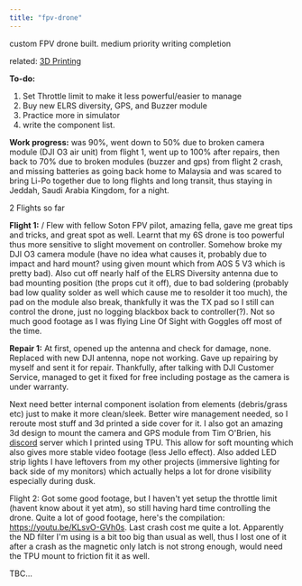 ```yaml
---
title: "fpv-drone"
---
```

custom FPV drone built. medium priority writing completion

related: [3D Printing](3d-printing.md)

**To-do:**
1. Set Throttle limit to make it less powerful/easier to manage
2. Buy new ELRS diversity, GPS, and Buzzer module
3. Practice more in simulator
4. write the component list.

**Work progress:** 
was 90%, went down to 50% due to broken camera module (DJI O3 air unit) from flight 1, 
went up to 100% after repairs, 
then back to 70% due to broken modules (buzzer and gps) from flight 2 crash, and missing batteries as going back home to Malaysia and was scared to bring Li-Po together due to long flights and long transit, thus staying in Jeddah, Saudi Arabia Kingdom, for a night.

2 Flights so far

**Flight 1:** /
Flew with fellow Soton FPV pilot, amazing fella, gave me great tips and tricks, and great spot as well. Learnt that my 6S drone is too powerful thus more sensitive to slight movement on controller.
Somehow broke my DJI O3 camera module (have no idea what causes it, probably due to impact and hard mount? using given mount which from AOS 5 V3 which is pretty bad). Also cut off nearly half of the ELRS Diversity antenna due to bad mounting position (the props cut it off), due to bad soldering (probably bad low quality solder as well which cause me to resolder it too much), the pad on the module also break, thankfully it was the TX pad so I still can control the drone, just no logging blackbox back to controller(?). Not so much good footage as I was flying Line Of Sight with Goggles off most of the time.

**Repair 1:**
At first, opened up the antenna and check for damage, none. Replaced with new DJI antenna, nope not working. Gave up repairing by myself and sent it for repair. Thankfully, after talking with DJI Customer Service, managed to get it fixed for free including postage as the camera is under warranty.

Next need better internal component isolation from elements (debris/grass etc) just to make it more clean/sleek. Better wire management needed, so I reroute most stuff and 3d printed a side cover for it. 
[](https://cdn.discordapp.com/attachments/1121225060787691590/1122284246199972022/IMG_6640.jpg)
I also got an amazing 3d design to mount the camera and GPS module from Tim O'Brien, his [discord](https://b.link/t4discord) server which I printed using TPU. This allow for soft mounting which also gives more stable video footage (less Jello effect).
[](https://cdn.discordapp.com/attachments/1121225060787691590/1122284244413198397/IMG_6673.jpg)
Also added LED strip lights I have leftovers from my other projects (immersive lighting for back side of my monitors) which actually helps a lot for drone visibility especially during dusk.

Flight 2:
	Got some good footage, but I haven't yet setup the throttle limit (havent know about it yet atm), so still having hard time controlling the drone. Quite a lot of good footage, here's the compilation: https://youtu.be/KLsvO-GVh0s. Last crash cost me quite a lot. Apparently the ND filter I'm using is a bit too big than usual as well, thus I lost one of it after a crash as the magnetic only latch is not strong enough, would need the TPU mount to friction fit it as well.

TBC...
